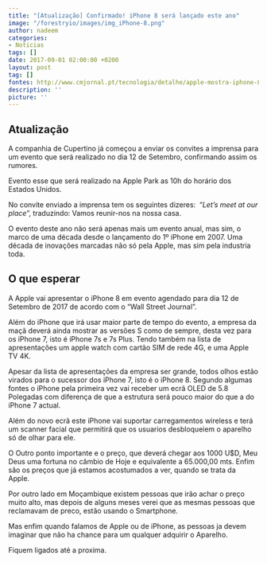 ```yaml
---
title: "[Atualização] Confirmado! iPhone 8 será lançado este ano"
image: "/forestryio/images/img_iPhone-8.png"
author: nadeem
categories:
- Noticias
tags: []
date: 2017-09-01 02:00:00 +0200
layout: post
tag: []
fontes: http://www.cmjornal.pt/tecnologia/detalhe/apple-mostra-iphone-8-a-12-de-setembro
description: ''
picture: ''
---
```



## Atualização

A companhia de Cupertino já começou a enviar os convites a imprensa para um evento que será realizado no dia 12 de Setembro, confirmando assim os rumores.

Evento esse que será realizado na Apple Park as 10h do horário dos Estados Unidos.

No convite enviado a imprensa tem os seguintes dizeres:  “*Let’s meet at our place*”, traduzindo: Vamos reunir-nos na nossa casa.

O evento deste ano não será apenas mais um evento anual, mas sim, o marco de uma década desde o lançamento do 1º iPhone em 2007. Uma década de inovações marcadas não só pela Apple, mas sim pela industria toda.

## O que esperar

A Apple vai apresentar o iPhone 8 em evento agendado para dia 12 de Setembro de 2017 de acordo com o “Wall Street Journal”.

Além do iPhone que irá usar maior parte de tempo do evento, a empresa da maçã deverá ainda mostrar as versões S como de sempre, desta vez para os iPhone 7, isto é iPhone 7s e 7s Plus. Tendo também na lista de apresentações um apple watch com cartão SIM de rede 4G, e uma Apple TV 4K.

Apesar da lista de apresentações da empresa ser grande, todos olhos estão virados para o sucessor dos iPhone 7, isto é o iPhone 8. Segundo algumas fontes o iPhone pela primeira vez vai receber um ecrã OLED de 5.8 Polegadas com diferença de que a estrutura será pouco maior do que a do iPhone 7 actual.

Além do novo ecrã este iPhone vai suportar carregamentos wireless e terá um scanner facial que permitirá que os usuarios desbloqueiem o aparelho só de olhar para ele.

O Outro ponto importante e o preço, que deverá chegar aos 1000 U$D, Meu Deus uma fortuna no câmbio de Hoje e equivalente a 65.000,00 mts. Enfim são os preços que já estamos acostumados a ver, quando se trata da Apple.

Por outro lado em Moçambique existem pessoas que irão achar o preço muito alto, mas depois de alguns meses verei que as mesmas pessoas que reclamavam de preco, estão usando o Smartphone.

Mas enfim quando falamos de Apple ou de iPhone, as pessoas ja devem imaginar que não ha chance para um qualquer adquirir o Aparelho.

Fiquem ligados até a proxima.